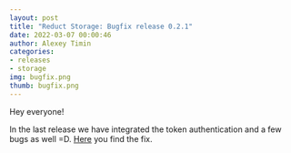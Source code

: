 ```yaml
---
layout: post 
title: "Reduct Storage: Bugfix release 0.2.1"
date: 2022-03-07 00:00:46 
author: Alexey Timin 
categories:
- releases
- storage 
img: bugfix.png
thumb: bugfix.png
---
```

Hey everyone!

In the last release we have integrated the token authentication and a few bugs as well =D. 
[Here](https://github.com/reduct-storage/reduct-storage/releases/tag/v0.2.1) you find the fix.

